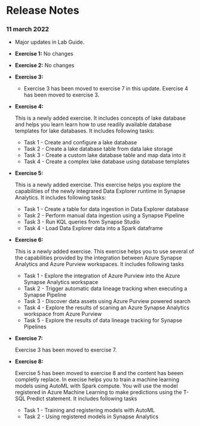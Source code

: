 # Release Notes

### 11 march 2022

* Major updates in Lab Guide.
* **Exercise 1:**  No changes
* **Exercise 2:**   No changes
* **Exercise 3:** 
   -  Exercise 3 has been moved to exercise 7 in this update. Exercise 4 has been moved to exercise 3.
* **Exercise 4:** 
   
   This is a newly added exercise. It includes concepts of lake database and helps you learn learn how to use readily available database templates for lake databases.
   It includes following tasks:
    - Task 1 - Create and configure a lake database
    - Task 2 - Create a lake database table from data lake storage
    - Task 3 - Create a custom lake database table and map data into it
    - Task 4 - Create a complex lake database using database templates
* **Exercise 5:**

   This is a newly added exercise. This exercise helps you explore the capabilities of the newly integrared Data Explorer runtime in Synapse Analytics.
   It includes following tasks:
    - Task 1 - Create a table for data ingestion in Data Explorer database
    - Task 2 - Perform manual data ingestion using a Synapse Pipeline
    - Task 3 - Run KQL queries from Synapse Studio
    - Task 4 - Load Data Explorer data into a Spark dataframe
* **Exercise 6:** 

  This is a newly added exercise.  This exercise helps you to use several of the capabilities provided by the integration between Azure Synapse Analytics and Azure Purview   workspaces.
  It includes following tasks
   - Task 1 - Explore the integration of Azure Purview into the Azure Synapse Analytics workspace
   - Task 2 - Trigger automatic data lineage tracking when executing a Synapse Pipeline
   - Task 3 - Discover data assets using Azure Purview powered search
   - Task 4 - Explore the results of scaning an Azure Synapse Analytics workspace from Azure Purview
   - Task 5 - Explore the results of data lineage tracking for Synapse Pipelines

* **Exercise 7:**
   
  Exercise 3 has been moved to exercise 7.
  

* **Exercise 8:**

  Exercise 5 has been moved to exercise 8 and the content has beeen completly replace. In  execise helps you to train a machine learning models using AutoML with Spark compute. You will use the model registered in Azure Machine Learning to make predictions using the T-SQL Predict statement.
  It includes following tasks
   - Task 1 - Training and registering models with AutoML
   - Task 2 - Using registered models in Synapse Analytics


